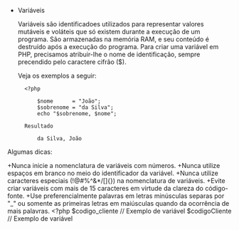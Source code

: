 * Variáveis
    
    Variáveis são identificadoes utilizados para representar valores mutáveis e voláteis 
    que só existem durante a execução de um programa. 
    São armazenadas na memória RAM, e seu conteúdo é destruído após a execução do programa.
    Para criar uma variável em PHP, precisamos atribuir-lhe o nome de identificação, 
    sempre precendido pelo caractere cifrão ($). 
    
    Veja os exemplos a seguir:
    
        <?php
            
            $nome      = "João"; 
            $sobrenome = "da Silva";
            echo "$sobrenome, $nome";
            
        Resultado 

            da Silva, João    
        

Algumas dicas: 
    
+Nunca inicie a nomenclatura de variáveis com números.
+Nunca utilize espaços em branco no meio do identificador da variável.
+Nunca utilize caracteres especiais (!@#%^&*/[]{}) na nomenclatura de variáveis.
+Evite criar variáveis com mais de 15 caracteres em virtude da clareza do código-fonte.
+Use preferencialmente palavras em letras minúsculas separas por "_" 
ou somente as primeiras letras em maiúsculas quando da ocorrência de mais palavras.
    <?php
        $codigo_cliente // Exemplo de variável
        $codigoCliente  // Exemplo de variável 